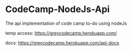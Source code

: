 # CodeCamp-NodeJs-Api
The api implementation of code camp to-do using nodeJs

temp access: 
https://greycodecamp.herokuapp.com/

docs:
https://greycodecamp.herokuapp.com/api-docs
